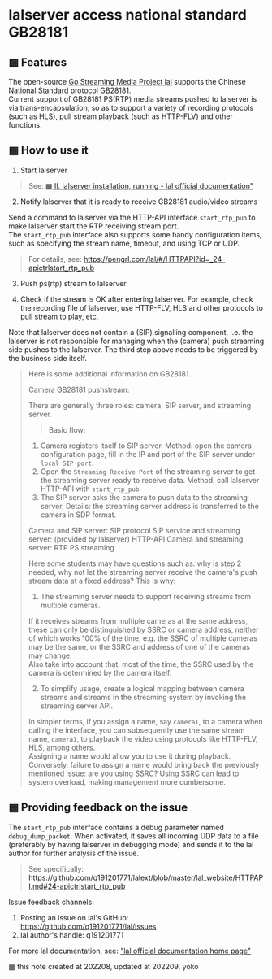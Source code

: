 # lalserver access national standard GB28181

## ▦ Features

The open-source [Go Streaming Media Project lal](https://github.com/q191201771/lal) supports the Chinese National Standard protocol [GB28181](https://programming.vip/docs/gb28181-protocol-real-time-video-and-audio-on-demand-preview.html).  
Current support of GB28181 PS(RTP) media streams pushed to lalserver is via trans-encapsulation, so as to support a variety of recording protocols (such as HLS), pull stream playback (such as HTTP-FLV) and other functions.

## ▦ How to use it

1) Start lalserver  

> See: [▦ II. lalserver installation, running - lal official documentation"](https://pengrl.com/lal/#/?id=%e2%96%a6-%e4%ba%8c-lalserver-%e5%ae%89%e8%a3%85%e3%80%81%e8%bf%90%e8%a1%8c)

2) Notify lalserver that it is ready to receive GB28181 audio/video streams  

Send a command to lalserver via the HTTP-API interface `start_rtp_pub` to make lalserver start the RTP receiving stream port.  
The `start_rtp_pub` interface also supports some handy configuration items, such as specifying the stream name, timeout, and using TCP or UDP.  

> For details, see: https://pengrl.com/lal/#/HTTPAPI?id=_24-apictrlstart_rtp_pub

3) Push ps(rtp) stream to lalserver  

4) Check if the stream is OK after entering lalserver. For example, check the recording file of lalserver, use HTTP-FLV, HLS and other protocols to pull stream to play, etc.  

Note that lalserver does not contain a (SIP) signalling component, i.e. the lalserver is not responsible for managing when the (camera) push streaming side pushes to the lalserver. The third step above needs to be triggered by the business side itself.

> Here is some additional information on GB28181.
>
> Camera GB28181 pushstream:
> 
> There are generally three roles: camera, SIP server, and streaming server.
> 
> > Basic flow:
> 
> 1) Camera registers itself to SIP server. Method: open the camera configuration page, fill in the IP and port of the SIP server under `local SIP port`.
> 2) Open the `Streaming Receive Port` of the streaming server to get the streaming server ready to receive data. Method: call lalserver HTTP-API with `start_rtp_pub` 
> 3) The SIP server asks the camera to push data to the streaming server. Details: the streaming server address is transferred to the camera in SDP format.
> 
> Camera and SIP server: SIP protocol
> SIP service and streaming server: (provided by lalserver) HTTP-API
> Camera and streaming server: RTP PS streaming
> 
> 
> Here some students may have questions such as: why is step 2 needed, why not let the streaming server receive the camera's push stream data at a fixed address? This is why:
> 
> 1) The streaming server needs to support receiving streams from multiple cameras.
>
> If it receives streams from multiple cameras at the same address, these can only be distinguished by SSRC or camera address, neither of which works 100% of the time, e.g. the SSRC of multiple cameras may be the same, or the SSRC and address of one of the cameras may change.  
> Also take into account that, most of the time, the SSRC used by the camera is determined by the camera itself.
> 
> 2) To simplify usage, create a logical mapping between camera streams and streams in the streaming system by invoking the streaming server API.  
>
> In simpler terms, if you assign a name, say `camera1`, to a camera when calling the interface, you can subsequently use the same stream name, `camera1`, to playback the video using protocols like HTTP-FLV, HLS, among others.  
> Assigning a name would allow you to use it during playback.  
> Conversely, failure to assign a name would bring back the previously mentioned issue: are you using SSRC? Using SSRC can lead to system overload, making management more cumbersome.

## ▦ Providing feedback on the issue

The `start_rtp_pub` interface contains a debug parameter named `debug_dump_packet`. When activated, it saves all incoming UDP data to a file (preferably by having lalserver in debugging mode) and sends it to the lal author for further analysis of the issue.

> See specifically: https://github.com/q191201771/lalext/blob/master/lal_website/HTTPAPI.md#24-apictrlstart_rtp_pub

Issue feedback channels:  
1) Posting an issue on lal's GitHub: https://github.com/q191201771/lal/issues  
2) lal author's handle: q191201771  

For more lal documentation, see: ["lal official documentation home page"](https://pengrl.com/lal)

▦ this note created at 202208, updated at 202209, yoko
